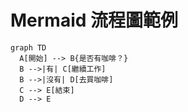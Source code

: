 # Mermaid 流程圖範例

```mermaid
graph TD
  A[開始] --> B{是否有咖啡？}
  B -->|有| C[繼續工作]
  B -->|沒有| D[去買咖啡]
  C --> E[結束]
  D --> E
```

